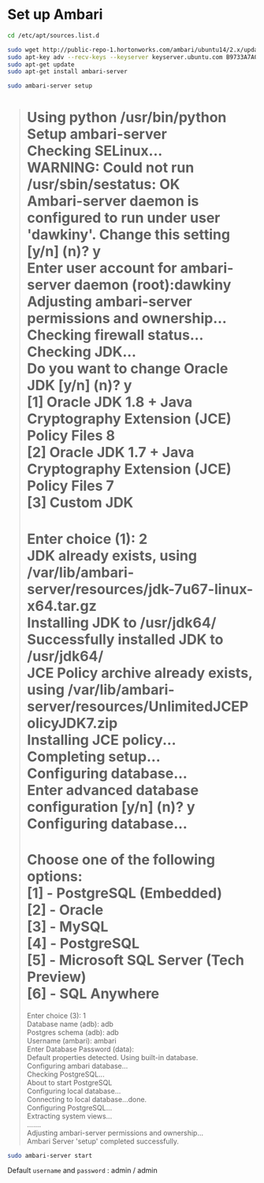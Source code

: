 # Set up Ambari

```sh
cd /etc/apt/sources.list.d
```

```sh
sudo wget http://public-repo-1.hortonworks.com/ambari/ubuntu14/2.x/updates/2.2.2.0/ambari.list
sudo apt-key adv --recv-keys --keyserver keyserver.ubuntu.com B9733A7A07513CAD
sudo apt-get update
sudo apt-get install ambari-server
```

```sh
sudo ambari-server setup
```
> Using python  /usr/bin/python  
> Setup ambari-server  
> Checking SELinux...  
> WARNING: Could not run /usr/sbin/sestatus: OK  
> Ambari-server daemon is configured to run under user 'dawkiny'. Change this setting [y/n] (n)? y  
> Enter user account for ambari-server daemon (root):dawkiny  
> Adjusting ambari-server permissions and ownership...  
> Checking firewall status...  
> Checking JDK...  
> Do you want to change Oracle JDK [y/n] (n)? y  
> [1] Oracle JDK 1.8 + Java Cryptography Extension (JCE) Policy Files 8  
> [2] Oracle JDK 1.7 + Java Cryptography Extension (JCE) Policy Files 7  
> [3] Custom JDK  
> ==============================================================================  
> Enter choice (1): 2  
> JDK already exists, using /var/lib/ambari-server/resources/jdk-7u67-linux-x64.tar.gz  
> Installing JDK to /usr/jdk64/  
> Successfully installed JDK to /usr/jdk64/  
> JCE Policy archive already exists, using /var/lib/ambari-server/resources/UnlimitedJCEPolicyJDK7.zip  
> Installing JCE policy...  
> Completing setup...  
> Configuring database...  
> Enter advanced database configuration [y/n] (n)? y  
> Configuring database...  
> ==============================================================================  
> Choose one of the following options:  
> [1] - PostgreSQL (Embedded)  
> [2] - Oracle  
> [3] - MySQL  
> [4] - PostgreSQL  
> [5] - Microsoft SQL Server (Tech Preview)  
> [6] - SQL Anywhere  
> ==============================================================================  
> Enter choice (3): 1  
> Database name (adb): adb  
> Postgres schema (adb): adb  
> Username (ambari): ambari  
> Enter Database Password (data):   
> Default properties detected. Using built-in database.  
> Configuring ambari database...  
> Checking PostgreSQL...  
> About to start PostgreSQL  
> Configuring local database...  
> Connecting to local database...done.  
> Configuring PostgreSQL...  
> Extracting system views...  
> .......  
> Adjusting ambari-server permissions and ownership...  
> Ambari Server 'setup' completed successfully.  





```sh
sudo ambari-server start
```

Default ```username``` and ```password``` : admin / admin
